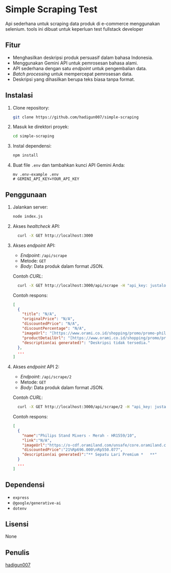 # Simple Scraping Test

Api sederhana untuk scraping data produk di e-commerce menggunakan selenium. tools ini dibuat untuk keperluan test fullstack developer

## Fitur

* Menghasilkan deskripsi produk persuasif dalam bahasa Indonesia.
* Menggunakan Gemini API untuk pemrosesan bahasa alami.
* API sederhana dengan satu *endpoint* untuk pengembalian data.
* *Batch processing* untuk mempercepat pemrosesan data.
* Deskripsi yang dihasilkan berupa teks biasa tanpa format.

## Instalasi

1.  Clone repository:

    ```bash
    git clone https://github.com/hadigun007/simple-scraping
    ```

2.  Masuk ke direktori proyek:

    ```bash
    cd simple-scraping
    ```

3.  Instal dependensi:

    ```bash
    npm install
    ```

4.  Buat file `.env` dan tambahkan kunci API Gemini Anda:

    ```
    mv .env-example .env
    # GEMINI_API_KEY=YOUR_API_KEY
    ```

## Penggunaan
 
1.  Jalankan server:

    ```bash
    node index.js
    ```

2.  Akses *healtcheck* API:
    ```sh
      curl -X GET http://localhost:3000
    ```

3.  Akses *endpoint* API:

    * *Endpoint*: `/api/scrape`
    * Metode: `GET`
    * *Body*: Data produk dalam format JSON.

    Contoh *CURL*:

    ```sh
      curl -X GET http://localhost:3000/api/scrape -H "api_key: justalocalsimpleapikey"
    ```

    Contoh respons:

    ```json
    [
      {
        "title": "N/A",
        "originalPrice": "N/A",
        "discountedPrice": "N/A",
        "discountPercentage": "N/A",
        "imageUrl": "[https://www.orami.co.id/shopping/promo/promo-philips-home-appliances](https://www.orami.co.id/shopping/promo/promo-philips-home-appliances)",
        "productDetailUrl": "[https://www.orami.co.id/shopping/promo/promo-philips-home-appliances](https://www.orami.co.id/shopping/promo/promo-philips-home-appliances)",
        "description(ai generated)": "Deskripsi tidak tersedia."
      },
      ...
    ]
    ```
3.  Akses *endpoint* API 2:

    * *Endpoint*: `/api/scrape/2`
    * Metode: `GET`
    * *Body*: Data produk dalam format JSON.

    Contoh *CURL*:

    ```sh
      curl -X GET http://localhost:3000/api/scrape/2 -H "api_key: justalocalsimpleapikey"
    ```

    Contoh respons:

    ```json
    [
      {
        "name":"Philips Stand Mixers - Merah - HR1559/10",
        "link":"N/A",
        "imageUrl":"https://o-cdf.oramiland.com/unsafe/core.oramiland.com/media/CACHE/images/products/164372/KITC-PHIL-728A/bcfac20b50878959ac8f54603d0a3eb1.jpg","originalPrice":"Rp696.000",
        "discountedPrice":"21%Rp696.000\nRp550.077",
        "description(ai generated)":"** Sepatu Lari Premium *   **"
      }
      ...
    ]
    ```

## Dependensi

* `express`
* `@google/generative-ai`
* `dotenv`


## Lisensi

None

## Penulis

[hadigun007](https://github.com/hadigun007)